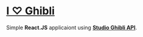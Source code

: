 # [I ♡ Ghibli](https://studio-ghibli-fansite.web.app/)
Simple __React.JS__ applicaiont using [__Studio Ghibli API__](https://ghibliapi.vercel.app/).
